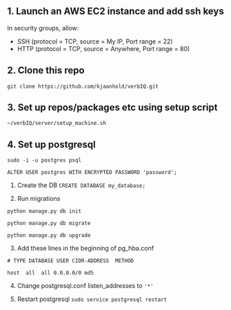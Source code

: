 ## 1. Launch an AWS EC2 instance and add ssh keys

In security groups, allow:

* SSH (protocol = TCP, source = My IP, Port range = 22)
* HTTP (protocol = TCP, source = Anywhere, Port range = 80)

## 2. Clone this repo

`git clone https://github.com/kjaanhold/verbIQ.git`

## 3. Set up repos/packages etc using setup script
`~/verbIQ/server/setup_machine.sh`

## 4. Set up postgresql 
`sudo -i -u postgres psql`

`ALTER USER postgres WITH ENCRYPTED PASSWORD 'password';`

1. Create the DB 
`CREATE DATABASE my_database;`

2. Run migrations

`python manage.py db init`

`python manage.py db migrate`

`python manage.py db upgrade`

3. Add these lines in the beginning of pg_hba.conf

`# TYPE DATABASE USER CIDR-ADDRESS  METHOD`

`host  all  all 0.0.0.0/0 md5`

4. Change postgresql.conf listen_addresses to `'*'`

5. Restart postgresql 
`sudo service postgresql restart`
